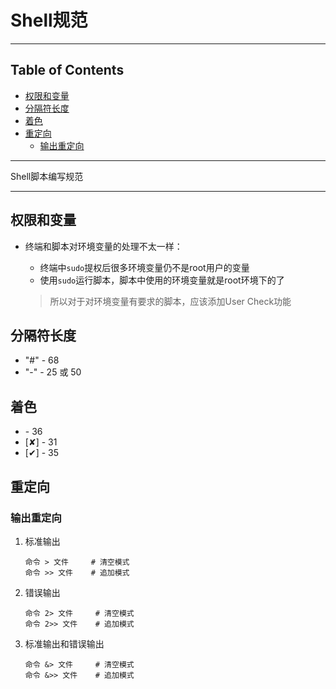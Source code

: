 # Shell规范

<!-- File: Shell规范.md -->
<!-- Author: YJ -->
<!-- Email: yj1516268@outlook.com -->
<!-- Created Time: 2022-10-22 23:40:40 -->

---

## Table of Contents

<!-- vim-markdown-toc GFM -->

* [权限和变量](#权限和变量)
* [分隔符长度](#分隔符长度)
* [着色](#着色)
* [重定向](#重定向)
    * [输出重定向](#输出重定向)

<!-- vim-markdown-toc -->

---

Shell脚本编写规范

---

## 权限和变量

- 终端和脚本对环境变量的处理不太一样：
  - 终端中`sudo`提权后很多环境变量仍不是root用户的变量
  - 使用`sudo`运行脚本，脚本中使用的环境变量就是root环境下的了

  > 所以对于对环境变量有要求的脚本，应该添加User Check功能

## 分隔符长度

- "#"   - 68
- "-"   - 25 或 50


## 着色

- <info>    - 36
- [✘]       - 31
- [✔]       - 35


## 重定向

### 输出重定向

1. 标准输出

    ```shell
    命令 > 文件     # 清空模式
    命令 >> 文件    # 追加模式
    ```

2. 错误输出

    ```shell
    命令 2> 文件     # 清空模式
    命令 2>> 文件    # 追加模式
    ```

3. 标准输出和错误输出

    ```shell
    命令 &> 文件     # 清空模式
    命令 &>> 文件    # 追加模式
    ```
